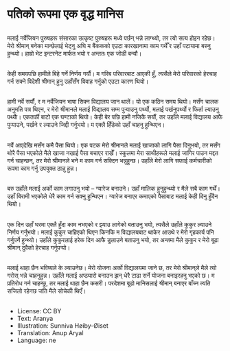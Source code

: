 # पतिको रूपमा एक वृद्ध मानिस

##
मलाई नर्वेजियन पुरुषहरू संसारका उत्कृष्ट पुरुषहरू मध्ये पर्छन् भन्ने लाग्थ्यो, तर त्यो सत्य होइन रहेछ। मेरो श्रीमान् बनेका मान्छेलाई भेट्नु अघि म बैंककको एउटा कारखानामा काम गर्थेँ र उहाँ पटायामा बस्नु हुन्थ्यो। हाम्रो भेट इन्टरनेट मार्फत भयो र अन्ततः एक जोडी बन्यौ।

##
केही समयपछि हामीले बिहे गर्ने निर्णय गर्यौं। म गरिब परिवारबाट आएकी हुँ, त्यसैले मेरो परिवारको हेरचाह गर्न सक्ने विदेशी श्रीमान् हुनु उहाँसँग विवाह गर्नुको एउटा कारण थियो।

##
हामी नर्वे सर्यौं, र म नर्वेजियन भाषा सिक्न विद्यालय जान थालें। यो एक कठिन समय थियो। मसँग चालक अनुमति पत्र थिएन, र मेरो श्रीमानले मलाई विद्यालय सम्म पुर्‍याउनु पर्थ्यो, मलाई पर्खनुपर्थ्यो र फिर्ता ल्याउनु पर्थ्याे। एकतर्फी बाटो एक घण्टाको थियो। केही बेर पछि हामी नजिकै सर्यौं, तर उहाँले मलाई विद्यालय आफै पुर्‍याउने, पर्खने र ल्याउने जिद्दी गर्नुभयो। म एक्लै हिँडेको उहाँ चाहनु हुन्थिएन।

##
नर्वे आएदेखि मसँग कमै पैसा थियो। एक पटक मेरो श्रीमानले मलाई खाजाको लागि पैसा दिनुभयो, तर मसँग थोरै पैसा भएकोले मैले खाजा नखाई पैसा बचाएर राखेँ। स्कुलमा मेरा साथीहरूले मलाई जागिर पाउन मद्दत गर्न चाहन्छन्, तर मेरो श्रीमानले भने म काम गर्न सक्दिन भन्नुहुन्छ। उहाँले मेरो लागि सफाई कर्मचारीको रूपमा काम गर्नु उपयुक्त ठान्नु हुन्न।

##
बरु उहाँले मलाई अर्को काम लगाउनु भयो – ग्यारेज बनाउने। उहाँ मालिक हुनुहुन्थ्यो र मैले सबै काम गर्थें। उहाँ बिरामी भएकोले धेरै काम गर्न सक्नु हुन्थिएन। ग्यारेज बनाएर कमाएको पैसाबाट मलाई केही दिनु हुँदैन थियो।

##
एक दिन उहाँ घरमा एक्लै हुँदा काम नभएको र झ्याउ लागेको बताउनु भयो, त्यसैले उहाँले कुकुर ल्याउने निर्णय गर्नुभयो। मलाई कुकुर चाहिएको थिएन किनकि म विद्यालयबाट थाकेर आउथे र मेरो गृहकार्य पनि गर्नुपर्ने हुन्थ्यो। उहाँले कुकुरलाई हरेक दिन आफै डुलाउने बताउनु भयो, तर अन्तमा मैले कुकुर र मेरो बूढा श्रीमान् दुवैको हेरचाह गर्नुपर्‍यो।

##
मलाई थाहा छैन भविष्यले के ल्याउनेछ। मेरो योजना अर्को विद्यालयमा जाने छ, तर मेरो श्रीमान्‌ले मैले त्यो गरोस् भन्ने चाहनुहुन्न। उहाँले मलाई अप्ठ्यारो बनाउन झन् धेरै टाढा सर्ने योजना बनाइरहनु भएको छ। म प्रतिरोध गर्न चाहन्छु, तर मलाई थाहा छैन कसरी। परदेशमा बूढो मानिसलाई श्रीमान् बनाएर बाँच्न त्यति सजिलो रहेनछ जति मैले सोचेकी थिएँ।

##
* License: CC BY
* Text: Aranya
* Illustration: Sunniva Høiby-Øiset
* Translation: Anup Aryal
* Language: ne
